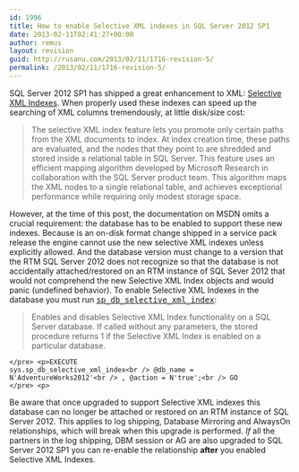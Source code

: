 ```yaml
---
id: 1996
title: How to enable Selective XML indexes in SQL Server 2012 SP1
date: 2013-02-11T02:41:27+00:00
author: remus
layout: revision
guid: http://rusanu.com/2013/02/11/1716-revision-5/
permalink: /2013/02/11/1716-revision-5/
---
```

SQL Server 2012 SP1 has shipped a great enhancement to XML: [Selective XML Indexes](http://msdn.microsoft.com/en-us/library/jj670108.aspx). When properly used these indexes can speed up the searching of XML columns tremendously, at little disk/size cost:

> The selective XML index feature lets you promote only certain paths from the XML documents to index. At index creation time, these paths are evaluated, and the nodes that they point to are shredded and stored inside a relational table in SQL Server. This feature uses an efficient mapping algorithm developed by Microsoft Research in collaboration with the SQL Server product team. This algorithm maps the XML nodes to a single relational table, and achieves exceptional performance while requiring only modest storage space.

However, at the time of this post, the documentation on MSDN omits a crucial requirement: the database has to be enabled to support these new indexes. Because is an on-disk format change shipped in a service pack release the engine cannot use the new selective XML indexes unless explicitly allowed. And the database version must change to a version that the RTM SQL Server 2012 does not recognize so that the database is not accidentally attached/restored on an RTM instance of SQL Sever 2012 that would not comprehend the new Selective XML Index objects and would panic (undefined behavior). To enable Selective XML Indexes in the database you must run [<tt>sp_db_selective_xml_index</tt>](http://msdn.microsoft.com/en-us/library/jj670102.aspx):

> Enables and disables Selective XML Index functionality on a SQL Server database. If called without any parameters, the stored procedure returns 1 if the Selective XML Index is enabled on a particular database.

<code class="prettyprint lang-sql">&lt;/pre>
&lt;p>EXECUTE sys.sp_db_selective_xml_index&lt;br />
    @db_name = N'AdventureWorks2012'&lt;br />
  , @action = N'true';&lt;br />
GO
&lt;/pre>
&lt;p></code>

Be aware that once upgraded to support Selective XML indexes this database can no longer be attached or restored on an RTM instance of SQL Server 2012. This applies to log shipping, Database Mirroring and AlwaysOn relationships, which will break when this upgrade is performed. _If_ all the partners in the log shipping, DBM session or AG are also upgraded to SQL Server 2012 SP1 you can re-enable the relationship **after** you enabled Selective XML Indexes.